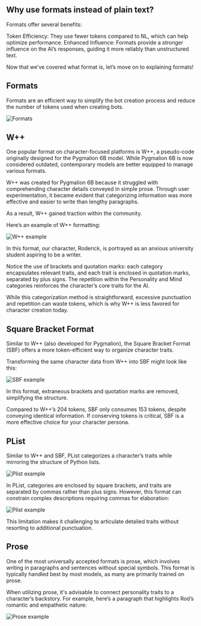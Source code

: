 ## Why use formats instead of plain text?

Formats offer several benefits:

Token Efficiency: They use fewer tokens compared to NL, which can help optimize performance.
Enhanced Influence: Formats provide a stronger influence on the AI’s responses, guiding it more reliably than unstructured text.

Now that we’ve covered what format is, let’s move on to explaining formats!

## Formats

Formats are an efficient way to simplify the bot creation process and reduce the number of tokens used when creating bots.

![Formats](/Markdowns/Formats/Formats.png)

## W++

One popular format on character-focused platforms is W++, a pseudo-code originally designed for the Pygmalion 6B model. While Pygmalion 6B is now considered outdated, contemporary models are better equipped to manage various formats.

W++ was created for Pygmalion 6B because it struggled with comprehending character details conveyed in simple prose. Through user experimentation, it became evident that categorizing information was more effective and easier to write than lengthy paragraphs.

As a result, W++ gained traction within the community.

Here’s an example of W++ formatting:

![W++ example](/Markdowns/Formats/W++example.png)

In this format, our character, Roderick, is portrayed as an anxious university student aspiring to be a writer.

Notice the use of brackets and quotation marks: each category encapsulates relevant traits, and each trait is enclosed in quotation marks, separated by plus signs. The repetition within the Personality and Mind categories reinforces the character’s core traits for the AI.

While this categorization method is straightforward, excessive punctuation and repetition can waste tokens, which is why W++ is less favored for character creation today.

## Square Bracket Format

Similar to W++ (also developed for Pygmalion), the Square Bracket Format (SBF) offers a more token-efficient way to organize character traits.

Transforming the same character data from W++ into SBF might look like this:

![SBF example](/Markdowns/Formats/SBFexample.png)

In this format, extraneous brackets and quotation marks are removed, simplifying the structure.

Compared to W++’s 204 tokens, SBF only consumes 153 tokens, despite conveying identical information. If conserving tokens is critical, SBF is a more effective choice for your character persona.

## PList

Similar to W++ and SBF, PList categorizes a character’s traits while mirroring the structure of Python lists.

![Plist example](/Markdowns/Formats/PlistOverview.png)

In PList, categories are enclosed by square brackets, and traits are separated by commas rather than plus signs. However, this format can constrain complex descriptions requiring commas for elaboration:

![Plist example](/Markdowns/Formats/PlistExample.png)

This limitation makes it challenging to articulate detailed traits without resorting to additional punctuation.

## Prose

One of the most universally accepted formats is prose, which involves writing in paragraphs and sentences without special symbols. This format is typically handled best by most models, as many are primarily trained on prose.

When utilizing prose, it's advisable to connect personality traits to a character’s backstory. For example, here’s a paragraph that highlights Rod’s romantic and empathetic nature:

![Prose example](/Markdowns/Formats/ProseExample.png)
